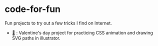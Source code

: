 # code-for-fun
Fun projects to try out a few tricks I find on Internet.

* <a href = "http://spepechen.github.io/work/fun/heart.html">💜</a> : Valentine's day project for practicing CSS animation and drawing SVG paths in illustrator. 
